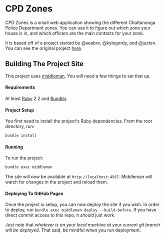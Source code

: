 # CPD Zones

CPD Zones is a small web application showing the different Chattanooga Police Department zones. You can use it to figure out which zone your house is in, and which officers are the main contacts for your zone.

It is based off of a project started by @seabre, @kylegordy, and @juzten. You can see the original project [here](https://github.com/openchattanooga/cpd-zones-old).

## Building The Project Site

This project uses [middleman](https://github.com/middleman/middleman). You will need a few things to set that up.

#### Requirements

At least [Ruby](https://www.ruby-lang.org/en/installation/) 2.2 and [Bundler](http://bundler.io/).

#### Project Setup

You first need to install the project's Ruby dependencies. From the root directory, run:

```bash
bundle install
```

#### Running

To run the project:

```bash
bundle exec middleman
```

The site will now be available at `http://localhost:4567`. Middleman will watch for changes in the project and reload them.

#### Deploying To GitHub Pages

Once the project is setup, you can now deploy the site if you wish. In order to deploy, run `bundle exec middleman deploy --build-before`. If you have direct commit access to this repo, it *should* just work.

Just note that *whatever is on your local machine at your current git branch will be deployed*. That said, be mindful when you run deployment.
